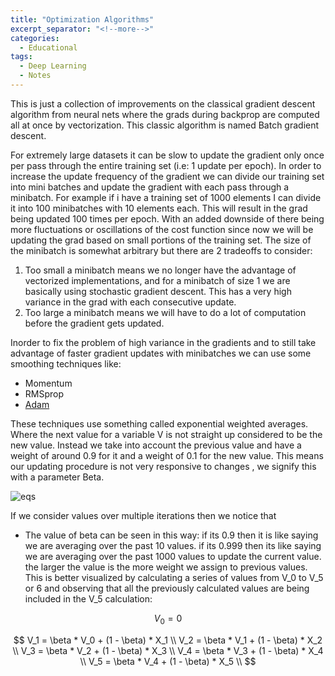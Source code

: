 ```yaml
---
title: "Optimization Algorithms"
excerpt_separator: "<!--more-->"
categories:
  - Educational
tags:
  - Deep Learning
  - Notes
---
```


This is just a collection of improvements on the classical gradient descent algorithm from neural nets where
the grads during backprop are computed all at once by vectorization. This classic algorithm is named Batch gradient descent.

For extremely large datasets it can be slow to update the gradient only once per pass through the entire training set
(i.e: 1 update per epoch). In order to increase the update frequency of the gradient we can divide our training set into 
mini batches and update the gradient with each pass through a minibatch. For example if i have a training set of 1000 elements
I can divide it into 100 minibatches with 10 elements each. This will result in the grad being updated 100 times per epoch. 
With an added downside of there being more fluctuations or oscillations of the cost function since now we will be updating the
grad based on small portions of the training set. The size of the minibatch is somewhat arbitrary but there are 2 tradeoffs to 
consider:
1. Too small a minibatch means we no longer have the advantage of vectorized implementations, and for a minibatch of size 1 we 
are basically using stochastic gradient descent. This has a very high variance in the grad with each consecutive update.
2. Too large a minibatch means we will have to do a lot of computation before the gradient gets updated.

Inorder to fix the problem of high variance in the gradients and to still take advantage of faster gradient updates with 
minibatches we can use some smoothing techniques like:
- Momentum 
- RMSprop
- [Adam](https://arxiv.org/pdf/1412.6980.pdf)

These techniques use something called exponential weighted averages. Where the next value for a variable V is not straight up considered to be the new value. Instead we take into account the previous value and have a weight of around 0.9 for it and a weight of 0.1 for the new value. This means our updating procedure is not very responsive to changes , we signify this with a parameter Beta.


![eqs](https://i.stack.imgur.com/p8oDT.jpg)

If we consider values over multiple iterations then we notice that 


- The value of beta can be seen in this way: if its 0.9 then it is like saying we are averaging over the past 10 values. if 
its 0.999 then its like saying we are averaging over the past 1000 values to update the current value. the larger the value is the more weight we assign to previous values. This is better visualized by calculating a series of values from V_0 to V_5 or 6 and observing that all the previously calculated values are being included in the V_5 calculation:


$$V_0 = 0 $$

$$
V_1 = \beta * V_0 + (1 - \beta) * X_1  \\
V_2 = \beta * V_1 + (1 - \beta) * X_2 \\
V_3 = \beta * V_2 + (1 - \beta) * X_3 \\
V_4 = \beta * V_3 + (1 - \beta) * X_4 \\
V_5 = \beta * V_4 + (1 - \beta) * X_5 \\
$$
<!--stackedit_data:
eyJoaXN0b3J5IjpbLTE3MTYwODI2MTBdfQ==
-->